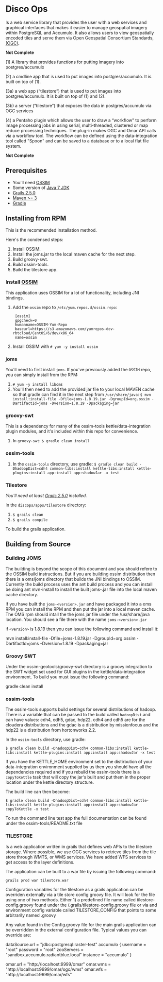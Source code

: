 # Disco Ops


Is a web service library that provides the user with a web services and 
graphical interfaces that makes it easier to manage geospatial imagery 
within PostgreSQL and Accumulo.  It also allows users to view geospatially encoded tiles and serve them via Open Geospatial Consortium Standards, [(OGC)](http://www.opengeospatial.org/standards). 

**Not Complete**

(1) A library that provides functions for putting imagery into postgres/accumulo

(2) a cmdline app that is used to put images into postgres/accumulo. It is built on top of (1).

(3a) a web app (“tilestore”) that is used to put images into postgres/accumulo. It is built on top of (1) and (2).

(3b) a server (“tilestore”) that exposes the data in postgres/accumulo via OGC services

(4) a Pentaho plugin which allows the user to draw a “workflow" to perform image processing jobs in using serial, multi-threaded, clustered or map reduce processing techniques. The plug-in makes OGC and Omar API calls via a workflow tool.  The workflow can be defined using the data-integration tool called "Spoon" and can be saved to a database or to a local flat file system.

**Not Complete**

## Prerequisites

- You'll need [OSSIM](http://trac.osgeo.org/ossim/)
- Some version of [Java 7 JDK](http://openjdk.java.net/install/)
- [Grails 2.5.0](https://grails.org/download.html)
- [Maven >= 3](https://maven.apache.org/)
- [Gradle](http://gradle.org/)

## Installing from RPM

This is the recommended installation method.

Here's the condensed steps:

1. Install OSSIM.
2. Install the joms.jar to the local maven cache for the next step.
3. Build groovy-swt.
4. Build ossim-tools.
5. Build the tilestore app.

### Install [OSSIM](http://trac.osgeo.org/ossim/)

This application uses OSSIM for a lot of functionality, including JNI bindings.
        
1. Add the `ossim` repo to `/etc/yum.repos.d/ossim.repo`:

  
        [ossim]
        gpgcheck=0
        humanname=OSSIM-Yum-Repo
        baseurl=https://s3.amazonaws.com/yumrepos-dev-rbtcloud/CentOS/6/dev/x86_64
        name=ossim
  

2. Install OSSIM with `# yum -y install ossim`

### joms

You'll need to first install `joms`. If you've previously added the `OSSIM` repo, you can simply install from the RPM:

1. `# yum -y install liboms`
2. You'll then need to add the provided jar file to your local MAVEN cache so that gradle can find it in the next step from `/usr/share/java`: `$ mvn install:install-file -Dfile=joms-1.8.19.jar -DgroupId=org.ossim -DartifactId=joms -Dversion=1.8.19 -Dpackaging=jar`

### groovy-swt

This is a dependency for many of the ossim-tools kettle/data-integration plugin modules, and it's included
within this repo for convenience.

1. In `groovy-swt`: `$ gradle clean install`

### ossim-tools

1. In the `ossim-tools` directory, use gradle: `$ gradle clean build -DhadoopDist=cdh4 common-libs:install kettle-libs:install kettle-plugins:install app:install app:shadowJar -x test`

### Tilestore 

*You'll need at least [Grails 2.5.0](https://grails.org/download.html) installed.*

In the `discops/apps/tilestore` directory:

1. `$ grails clean`
2. `$ grails compile`

To build the grails application.

## Building from Source


### Building JOMS

The building is beyond the scope of this document and you should refere to the OSSIM build instructions.  But if you are building ossim distribution then there is a oms/joms directory that builds the JNI bindings to OSSIM.  Currently the build process uses the ant build process and you can install be doing ant mvn-install to install the built joms-<version>.jar file into the local maven cache directory.

If you have built the `joms-<version>.jar` and have packaged it into a oms RPM you can install the RPM and then 
put the jar into a local maven cache.  The OMS rpm should intall the the joms jar file under the /usr/share/java location.  You should see a file there with the name `joms-<version>.jar`

if `<version>` is 1.8.19 then you can issue the following command and install it:

mvn install:install-file -Dfile=joms-1.8.19.jar -DgroupId=org.ossim -DartifactId=joms -Dversion=1.8.19 -Dpackaging=jar

### Groovy SWT

Under the ossim-geotools/groovy-swt directory is a groovy integration to the SWT widget set used for GUI plugins in the kettle/data-integration environment.  To build you must issue the following command:

gradle clean install


### ossim-tools

The ossim-tools supports build settings for several distributions of hadoop.  There is a variable that can be passed to the build called `hadoopDist` and can have values: cdh4, cdh5, gdac, hdp22.  cdh4 and cdh5 are for the cloudera distributions and the gdac is a distribution by missionfocus and the hdp22 is a distribution from hortonworks 2.2.


In the `ossim-tools` directory, use gradle: 

`$ gradle clean build -DhadoopDist=cdh4 common-libs:install kettle-libs:install kettle-plugins:install app:install app:shadowJar -x test`

If you have the KETTLE_HOME environment set to the distirbution of your data-integration environment supplied by us then you should have all the dependencies required and if you rebuild the ossim-tools there is a `copyToKettle` task that will copy the jar's built and put them in the proper location under the kettle directory structure.

The build line can then become:

`$ gradle clean build -DhadoopDist=cdh4 common-libs:install kettle-libs:install kettle-plugins:install app:install app:shadowJar copyToKettle -x test`


To run the command line test app the full documentation can be found under the ossim-tools/README.txt file


### TILESTORE

Is a web application written in grails that defines web APIs to the tilestore storage.  Where possible, we use OGC services to retrieve tiles from the tile store through WMTS, or WMS services.  We have added WFS services to get access to the layer definitions.

The application can be built to a war file by issuing the following command:

`grails prod war tilestore.war`


Configuration variables for the tilestore as a grails application can be overriden externally via a tile store config groovy file.  It will look for the file using one of two methods.  Either 1) a predefined file name called tilestore-config.groovy found under the <users home>/.grails/tilestore-config.groovy file or via and environment config variable called TILESTORE_CONFIG that points to some arbitrarily named <config-file>.groovy

Any value found in the Config.groovy file for the main grails application can be overridden in the external configuration file.  Typical values you can override are:


dataSource.url = "jdbc:postgresql:raster-test"
accumulo {
  username = "root"
  password = "root"
  zooServers = "sandbox.accumulo.radiantblue.local"
  instance = "accumulo"
}

omar.url = "http://localhost:9999/omar"
omar.wms = "http://localhost:9999/omar/ogc/wms"
omar.wfs = "http://localhost:9999/omar/wfs"

